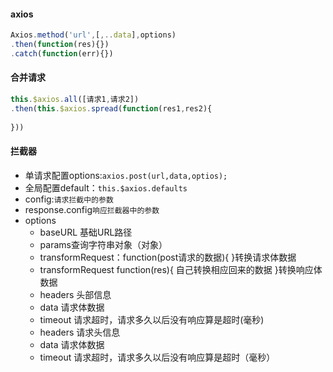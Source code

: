 #### axios

```js
Axios.method('url',[,..data],options)
.then(function(res){})
.catch(function(err){})
```

#### 合并请求

```js
this.$axios.all([请求1,请求2])
.then(this.$axios.spread(function(res1,res2){
    
}))
```

#### 拦截器

* 单请求配置options:`axios.post(url,data,optios);`
* 全局配置default：`this.$axios.defaults`
* config:`请求拦截中的参数`
* response.config`响应拦截器中的参数`
* options
  * baseURL 基础URL路径
  * params查询字符串对象（对象）
  * transformRequest：function(post请求的数据){ }转换请求体数据
  * transformRequest function(res){ 自己转换相应回来的数据 }转换响应体数据
  * headers 头部信息
  * data 请求体数据
  * timeout 请求超时，请求多久以后没有响应算是超时(毫秒)
  * headers 请求头信息
  * data 请求体数据
  * timeout 请求超时，请求多久以后没有响应算是超时（毫秒）